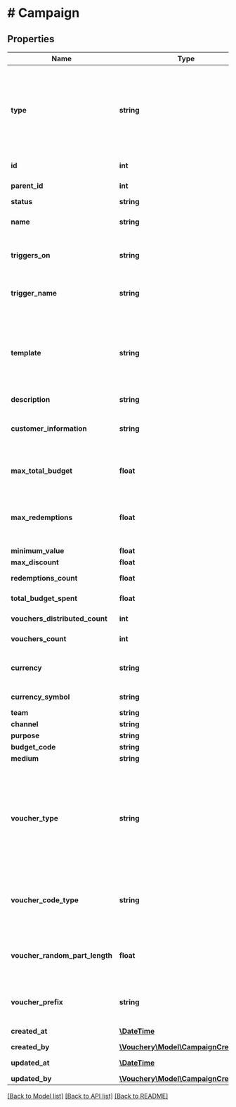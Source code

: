 # # Campaign

## Properties

Name | Type | Description | Notes
------------ | ------------- | ------------- | -------------
**type** | **string** | This field is required only when you create a campaign. Main Campaign is a wrapper for multipe Sub Campaings, grouped together. Main Campaign can have own budget and redemptions limit. | 
**id** | **int** |  | [optional] [readonly] 
**parent_id** | **int** | Required only for subcampaigns. | 
**status** | **string** |  | [optional] 
**name** | **string** | The name of the campaign must be unique. | 
**triggers_on** | **string** | What type of trigger sub campaign is reacting on to check rules and give rewards. | [optional] 
**trigger_name** | **string** | If campaign is triggered by custom trigger, it&#39;s name should be specified. | [optional] 
**template** | **string** | Valid template values for MainCampaign are: discount, loyalty, gift_card. For SubCampaign valid templates are sub_redemption, sub_reward_points, sub_generate_vouchers. | [optional] 
**description** | **string** |  | [optional] 
**customer_information** | **string** | Text that can be displayed to the customer once the redemption is validated or confirmed. | [optional] 
**max_total_budget** | **float** | The budget available for all discount campaigns grouped by this campaign. | [optional] 
**max_redemptions** | **float** | The maximum number of redemptions available across all discount campaigns grouped by this campaign. | [optional] 
**minimum_value** | **float** |  | [optional] 
**max_discount** | **float** |  | [optional] 
**redemptions_count** | **float** |  | [optional] [readonly] 
**total_budget_spent** | **float** |  | [optional] [readonly] 
**vouchers_distributed_count** | **int** |  | [optional] [readonly] 
**vouchers_count** | **int** |  | [optional] [readonly] 
**currency** | **string** | Currency denominating monetary values in this campaign (USD, GBP, EUR, AUD) | [optional] [readonly] 
**currency_symbol** | **string** | Currency symbol ($, £, €) | [optional] [readonly] 
**team** | **string** |  | [optional] 
**channel** | **string** |  | [optional] 
**purpose** | **string** |  | [optional] 
**budget_code** | **string** |  | [optional] 
**medium** | **string** |  | [optional] 
**voucher_type** | **string** | Determines what type of vouchers can be generated for campaign. Generic vouchers (eg. SALE10) can be redeemed multiple times. Unique vouchers allow for greater control and better tracking of who and how is using your promotions. | [optional] 
**voucher_code_type** | **string** | What characters should the code include when new voucher is created. Possible choices are digits, letters, and mixed. | [optional] 
**voucher_random_part_length** | **float** | How long should the random part of the code be? Valid values are between 2 and 10, depending on batch size. | [optional] 
**voucher_prefix** | **string** | A prefix that will be used to generate vouchers. Needs to be unique within project. | [optional] 
**created_at** | [**\DateTime**](\DateTime.md) |  | [optional] [readonly] 
**created_by** | [**\Vouchery\Model\CampaignCreatedBy**](CampaignCreatedBy.md) |  | [optional] 
**updated_at** | [**\DateTime**](\DateTime.md) |  | [optional] [readonly] 
**updated_by** | [**\Vouchery\Model\CampaignCreatedBy**](CampaignCreatedBy.md) |  | [optional] 

[[Back to Model list]](../../README.md#documentation-for-models) [[Back to API list]](../../README.md#documentation-for-api-endpoints) [[Back to README]](../../README.md)


